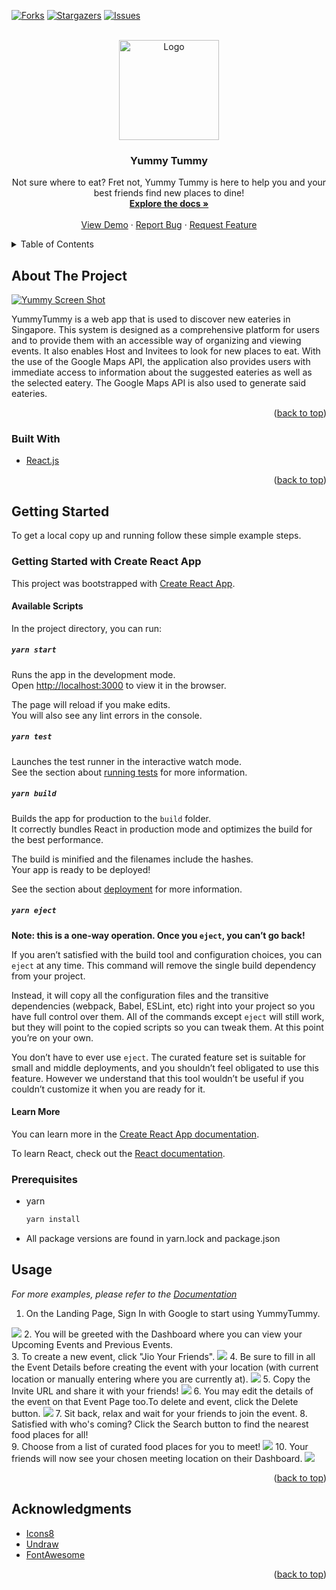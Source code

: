 
<div id="top"></div>


<!-- PROJECT SHIELDS -->
<!--
*** I'm using markdown "reference style" links for readability.
*** Reference links are enclosed in brackets [ ] instead of parentheses ( ).
*** See the bottom of this document for the declaration of the reference variables
*** for contributors-url, forks-url, etc. This is an optional, concise syntax you may use.
*** https://www.markdownguide.org/basic-syntax/#reference-style-links
-->
[![Forks][forks-shield]][forks-url]
[![Stargazers][stars-shield]][stars-url]
[![Issues][issues-shield]][issues-url]


<!-- PROJECT LOGO -->
<br />
<div align="center">
  <a href="https://github.com/matthew-chua/YummyTummy">
    <img src="src/Assets/YummyTummyLogo.svg" alt="Logo" width="160" height="160">
  </a>

  <h3 align="center">Yummy Tummy</h3>

  <p align="center">
    Not sure where to eat? Fret not, Yummy Tummy is here to help you and your best friends find new places to dine!
    <br />
    <a href="https://docs.google.com/document/d/1PGXFMxOzo0Xzxs_QLbm7PyQhAGxLvLaw/edit#heading=h.6a1ol73idkep"><strong>Explore the docs »</strong></a>
    <br />
    <br />
    <a href="https://github.com/matthew-chua/YummyTummy">View Demo</a>
    ·
    <a href="https://github.com/matthew-chua/YummyTummy/issues">Report Bug</a>
    ·
    <a href="https://github.com/matthew-chua/YummyTummy/issues">Request Feature</a>
  </p>
</div>



<!-- TABLE OF CONTENTS -->
<details>
  <summary>Table of Contents</summary>
  <ol>
    <li>
      <a href="#about-the-project">About The Project</a>
      <ul>
        <li><a href="#built-with">Built With</a></li>
      </ul>
    </li>
    <li>
      <a href="#getting-started">Getting Started</a>
      <ul>
        <li><a href="#prerequisites">Prerequisites</a></li>
        <li><a href="#installation">Installation</a></li>
      </ul>
    </li>
    <li><a href="#usage">Usage</a></li>
<!--     <li><a href="#roadmap">Roadmap</a></li> -->
    <li><a href="#contributing">Contributing</a></li>
<!--     <li><a href="#license">License</a></li> -->
<!--     <li><a href="#contact">Contact</a></li> -->
    <li><a href="#acknowledgments">Acknowledgments</a></li>
  </ol>
</details>



<!-- ABOUT THE PROJECT -->
## About The Project
[![Yummy Screen Shot][product-screenshot]](https://yummytum.herokuapp.com)

YummyTummy is a web app that is used to discover new eateries in Singapore. This system is designed as a comprehensive platform for users and to provide them with an accessible way of organizing and viewing events. It also enables Host and Invitees to look for  new places to eat. With the use of the Google Maps API, the application also provides users with immediate access to information about the suggested eateries as well as the selected eatery. The Google Maps API is also used to generate said eateries. 

<p align="right">(<a href="#top">back to top</a>)</p>


### Built With

* [React.js](https://reactjs.org/)

<p align="right">(<a href="#top">back to top</a>)</p>



<!-- GETTING STARTED -->
## Getting Started

To get a local copy up and running follow these simple example steps.

### Getting Started with Create React App

This project was bootstrapped with [Create React App](https://github.com/facebook/create-react-app).

#### Available Scripts

In the project directory, you can run:

##### `yarn start`

Runs the app in the development mode.\
Open [http://localhost:3000](http://localhost:3000) to view it in the browser.

The page will reload if you make edits.\
You will also see any lint errors in the console.

##### `yarn test`

Launches the test runner in the interactive watch mode.\
See the section about [running tests](https://facebook.github.io/create-react-app/docs/running-tests) for more information.

##### `yarn build`

Builds the app for production to the `build` folder.\
It correctly bundles React in production mode and optimizes the build for the best performance.

The build is minified and the filenames include the hashes.\
Your app is ready to be deployed!

See the section about [deployment](https://facebook.github.io/create-react-app/docs/deployment) for more information.

##### `yarn eject`

**Note: this is a one-way operation. Once you `eject`, you can’t go back!**

If you aren’t satisfied with the build tool and configuration choices, you can `eject` at any time. This command will remove the single build dependency from your project.

Instead, it will copy all the configuration files and the transitive dependencies (webpack, Babel, ESLint, etc) right into your project so you have full control over them. All of the commands except `eject` will still work, but they will point to the copied scripts so you can tweak them. At this point you’re on your own.

You don’t have to ever use `eject`. The curated feature set is suitable for small and middle deployments, and you shouldn’t feel obligated to use this feature. However we understand that this tool wouldn’t be useful if you couldn’t customize it when you are ready for it.

#### Learn More

You can learn more in the [Create React App documentation](https://facebook.github.io/create-react-app/docs/getting-started).

To learn React, check out the [React documentation](https://reactjs.org/).


### Prerequisites

* yarn
  ```sh
  yarn install
  ```
* All package versions are found in yarn.lock and package.json

<!-- ### Installation

1. Get a free API Key at [https://example.com](https://example.com)
2. Clone the repo
   ```sh
   git clone https://github.com/your_username_/Project-Name.git
   ```
3. Install NPM packages
   ```sh
   npm install
   ```
4. Enter your API in `config.js`
   ```js
   const API_KEY = 'ENTER YOUR API';
   ```

<p align="right">(<a href="#top">back to top</a>)</p> -->



<!-- USAGE EXAMPLES -->
## Usage

_For more examples, please refer to the [Documentation](https://example.com)_

1. On the Landing Page, Sign In with Google to start using YummyTummy. 
<img src="ReadMeAssets/LandingPage.png"/>
2. You will be greeted with the Dashboard where you can view your Upcoming Events and Previous Events.<br/>
3. To create a new event, click "Jio Your Friends".
<img src="ReadMeAssets/Dashboard:JoinEvent.png"/>
4. Be sure to fill in all the Event Details before creating the event with your location (with current location or manually entering where you are currently at).
<img src="ReadMeAssets/CreateEvent:JoinWithLocation.png"/>
5. Copy the Invite URL and share it with your friends!
<img src="ReadMeAssets/CopyURL:UpdatedParticipantList.png"/>
6. You may edit the details of the event on that Event Page too.To delete and event, click the Delete button.
<img src="ReadMeAssets/DeleteEvent.png"/>
7. Sit back, relax and wait for your friends to join the event.
8. Satisfied with who's coming? Click the Search button to find the nearest food places for all!<br/>
9. Choose from a list of curated food places for you to meet!
<img src="ReadMeAssets/CuratedLocations.png"/>
10. Your friends will now see your chosen meeting location on their Dashboard.
<img src="ReadMeAssets/SelectedLocation.png"/>

<p align="right">(<a href="#top">back to top</a>)</p>



<!-- ROADMAP -->
<!-- ## Roadmap

- [x] Add Changelog
- [x] Add back to top links
- [] Add Additional Templates w/ Examples
- [] Add "components" document to easily copy & paste sections of the readme
- [] Multi-language Support
    - [] Chinese
    - [] Spanish

See the [open issues](https://github.com/othneildrew/Best-README-Template/issues) for a full list of proposed features (and known issues).

<p align="right">(<a href="#top">back to top</a>)</p> -->



<!-- CONTRIBUTING -->
<!-- ## Contributing

Contributions are what make the open source community such an amazing place to learn, inspire, and create. Any contributions you make are **greatly appreciated**.

If you have a suggestion that would make this better, please fork the repo and create a pull request. You can also simply open an issue with the tag "enhancement".
Don't forget to give the project a star! Thanks again!

1. Fork the Project
2. Create your Feature Branch (`git checkout -b feature/AmazingFeature`)
3. Commit your Changes (`git commit -m 'Add some AmazingFeature'`)
4. Push to the Branch (`git push origin feature/AmazingFeature`)
5. Open a Pull Request

<p align="right">(<a href="#top">back to top</a>)</p> -->



<!-- LICENSE -->
<!-- ## License

Distributed under the MIT License. See `LICENSE.txt` for more information.

<p align="right">(<a href="#top">back to top</a>)</p> -->



<!-- CONTACT -->
<!-- ## Contact

Your Name - [@your_twitter](https://twitter.com/your_username) - email@example.com

Project Link: [https://github.com/matthew-chua/YummyTummy](https://github.com/matthew-chua/YummyTummy)

<p align="right">(<a href="#top">back to top</a>)</p>
 -->


<!-- ACKNOWLEDGMENTS -->
## Acknowledgments

<!-- * [Choose an Open Source License](https://choosealicense.com) -->
* [Icons8](https://icons8.com/l/animations/)
* [Undraw](https://undraw.co)
* [FontAwesome](https://fontawesome.com)

<p align="right">(<a href="#top">back to top</a>)</p>



<!-- MARKDOWN LINKS & IMAGES -->
<!-- https://www.markdownguide.org/basic-syntax/#reference-style-links -->
[contributors-shield]: https://img.shields.io/github/contributors/othneildrew/Best-README-Template.svg?style=for-the-badge
[contributors-url]: https://github.com/matthew-chua/graphs/contributors
[forks-shield]: https://img.shields.io/github/forks/othneildrew/Best-README-Template.svg?style=for-the-badge
[forks-url]: https://github.com/matthew-chua/YummyTummy/network/members
[stars-shield]: https://img.shields.io/github/stars/othneildrew/Best-README-Template.svg?style=for-the-badge
[stars-url]: https://github.com/matthew-chua/YummyTummy/stargazers
[issues-shield]: https://img.shields.io/github/issues/othneildrew/Best-README-Template.svg?style=for-the-badge
[issues-url]: https://github.com/matthew-chua/YummyTummy/issues
[license-shield]: https://img.shields.io/github/license/othneildrew/Best-README-Template.svg?style=for-the-badge
[license-url]: https://github.com/matthew-chua/YummyTummy/master/LICENSE.txt
[product-screenshot]: https://github.com/matthew-chua/YummyTummy/blob/master/ReadMeAssets/LandingPage.png
